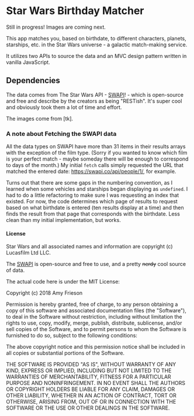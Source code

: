 # Star Wars Birthday Matcher

Still in progress! Images are coming next.

This app matches you, based on birthdate, to different characters, planets, starships, etc. in the Star Wars universe - a galactic match-making service.

It utilizes two APIs to source the data and an MVC design pattern written in vanilla JavaScript.

## Dependencies

The data comes from The Star Wars API - [SWAPI](https://swapi.co/)! - which is open-source and free and describe by the creators as being "RESTish". It's super cool and obviously took them a lot of time and effort.

The images come from [tk].

### A note about Fetching the SWAPI data

All the data types on SWAPI have more than 31 items in their results arrays with the exception of the film type. (Sorry if you wanted to know which film is your perfect match - maybe someday there will be enough to correspond to days of the month.) My initial `fetch` calls simply requested the URL that matched the entered date: https://swapi.co/api/people/1/, for example.

Turns out that there are some gaps in the numbering convention, as I learned when some vehicles and starships began displaying as `undefined`. I had to do a little refactoring to make sure I was requesting an index that existed. For now, the code determines which page of results to request based on what birthdate is entered (ten results display at a time) and then finds the result from that page that corresponds with the birthdate. Less clean than my initial implementation, but works.

#### License

Star Wars and all associated names and information are copyright (c) Lucasfilm Ltd LLC.

The [SWAPI](https://swapi.co/about) is open-source and free to use, and a pretty ~~nerdy~~ cool source of data.

The actual code here is under the MIT License:

Copyright (c) 2018 Amy Frieson

Permission is hereby granted, free of charge, to any person obtaining a copy of this software and associated documentation files (the "Software"), to deal in the Software without restriction, including without limitation the rights to use, copy, modify, merge, publish, distribute, sublicense, and/or sell copies of the Software, and to permit persons to whom the Software is furnished to do so, subject to the following conditions:

The above copyright notice and this permission notice shall be included in all copies or substantial portions of the Software.

THE SOFTWARE IS PROVIDED "AS IS", WITHOUT WARRANTY OF ANY KIND, EXPRESS OR IMPLIED, INCLUDING BUT NOT LIMITED TO THE WARRANTIES OF MERCHANTABILITY, FITNESS FOR A PARTICULAR PURPOSE AND NONINFRINGEMENT. IN NO EVENT SHALL THE AUTHORS OR COPYRIGHT HOLDERS BE LIABLE FOR ANY CLAIM, DAMAGES OR OTHER LIABILITY, WHETHER IN AN ACTION OF CONTRACT, TORT OR OTHERWISE, ARISING FROM, OUT OF OR IN CONNECTION WITH THE SOFTWARE OR THE USE OR OTHER DEALINGS IN THE SOFTWARE.
